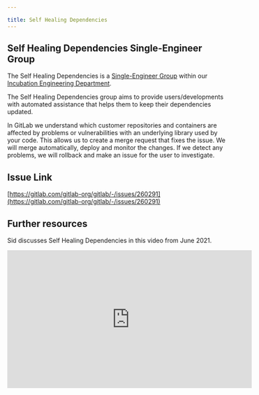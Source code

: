 ```yaml
---

title: Self Healing Dependencies
---
```








## Self Healing Dependencies Single-Engineer Group

The Self Healing Dependencies is a [Single-Engineer Group](/company/team/structure/#single-engineer-groups) within our [Incubation Engineering Department](/handbook/engineering/development/incubation/).

The Self Healing Dependencies group aims to provide users/developments with automated assistance that helps them to keep their dependencies updated.  

In GitLab we understand which customer repositories and containers are affected by problems or vulnerabilities with an underlying library used by your code.  This allows us to create a merge request that fixes the issue.  We will merge automatically, deploy and monitor the changes.  If we detect any problems, we will rollback and make an issue for the user to investigate.

## Issue Link

[https://gitlab.com/gitlab-org/gitlab/-/issues/260291](https://gitlab.com/gitlab-org/gitlab/-/issues/260291)

## Further resources

Sid discusses Self Healing Dependencies in this video from June 2021.

<iframe width="560" height="315" src="https://www.youtube.com/embed/yn-V8F_Sjr4" title="YouTube video player" frameborder="0" allow="accelerometer; autoplay; clipboard-write; encrypted-media; gyroscope; picture-in-picture" allowfullscreen></iframe>
